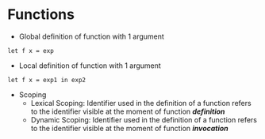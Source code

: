 # Functions

+ Global definition of function with 1 argument

```
let f x = exp
```

+ Local definition of function with 1 argument

```
let f x = exp1 in exp2
```

+ Scoping
    + Lexical Scoping: Identifier used in the definition of a function refers to the identifier visible at the moment of function ***definition***
    + Dynamic Scoping: Identifier used in the definition of a function refers to the identifier visible at the moment of function ***invocation***
